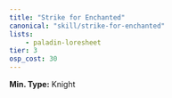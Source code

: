 ```yaml
---
title: "Strike for Enchanted"
canonical: "skill/strike-for-enchanted"
lists:
    - paladin-loresheet
tier: 3
osp_cost: 30
---
```

**Min. Type:** Knight